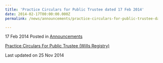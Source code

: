 ```yaml
---
title: 'Practice Circulars for Public Trustee dated 17 Feb 2014'
date: 2014-02-17T00:00:00.000Z
permalink: /news/announcements/practice-circulars-for-public-trustee-dated-17-feb-2014/

---
```




17 Feb 2014 Posted in [Announcements](/news/announcements)

[Practice Circulars For Public Trustee (Wills Registry)](https://www.sgmoneymatters.com/wp-content/uploads/2014/03/the-public-trustee-practice-circular-will-registry.pdf)


<p class="right-side-updated">Last updated on 25 Nov 2014 </p>
